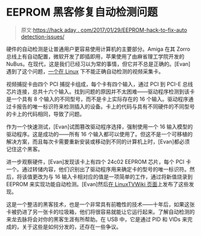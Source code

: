 # EEPROM 黑客修复自动检测问题

> 原文:[https://hack aday . com/2017/01/29/EEPROM-hack-to-fix-auto detection-issues/](https://hackaday.com/2017/01/29/eeprom-hack-to-fix-autodetection-issues/)

硬件的自动检测是让普通用户更容易使用计算机的主要部分。Amiga 在其 Zorro 总线上有自动配置，微软开发了即插即用，苹果使用了由麻省理工学院开发的 NuBus。在现代，这是我们已经习以为常的事情，但它并不总是正确的。[Evan]遇到了这个问题，[一个在 Linux](https://abzman2k.wordpress.com/2015/09/22/pv981a-16-mod-for-autodetection-in-linux/) 下不能正确自动检测的视频采集卡。

视频捕捉卡由四个 PCI 捕捉卡组成，每个卡有四个输入，通过 PCI 到 PCI-E 总线芯片连接，总共十六个输入。找到问题的原因并不太困难——驱动程序检测到该卡是一个具有 8 个输入的不同型号，而不是卡上实际存在的 16 个输入。驱动程序通过卡报告的唯一标识符来检测插入的设备。卡上的代码与具有不同硬件的不同型号的卡上的代码相同，导致了问题。

作为一个快速测试，[Evan]试图篡改驱动程序选择，强制使用一个 16 输入模型的驱动程序。这是成功的——所有 16 个输入都可以使用了。但这不是一个可移植的解决方案，而且每次卡需要重新安装或移动到不同的计算机上时，[Evan]都必须记住这个黑客。

进一步观察硬件，[Evan]发现该卡上有四个 24c02 EEPROM 芯片，每个 PCI 卡一个。通过转储内容，他们识别出了驱动程序用来确定卡的型号的唯一标识符。然后，将该值更改为与 16 输入卡相对应的值是一项简单的工作，通过将新值烧录到 EEPROM 来实现功能自动检测。[Evan]然后[在 LinuxTVWiki 页面](https://abzman2k.wordpress.com/2015/09/22/pv981a-16-mod-for-autodetection-in-linux/)上发布了这些发现。

这是一个整洁的黑客技术，也是一个非常具有前瞻性的技术——十年后，如果这张卡被扔进了另一张卡的垃圾箱，他们将很容易就能让它运行起来。了解自动检测的来龙去脉将会对你的黑客生涯有所帮助。在 USB 中，它是通过 PID 和 VIDs 来完成的，关于这些是如何分发的，还存在一些争议。